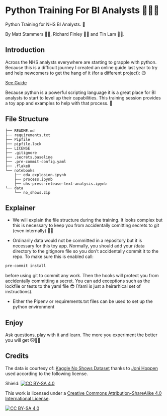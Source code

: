 # Python Training For BI Analysts 👀🎂✨

Python Training for NHS BI Analysts. 🎁

By Matt Stammers 🐱‍💻, Richard Finley 🐱‍🐉 and Tin Lam 🐱‍🚀.

## Introduction

Across the NHS analysts everywhere are starting to grapple with python. Because this is a difficult journey I created an online guide last year to try and help newcomers to get the hang of it (for a different project): 😉

[See Guide](https://mattstammers.github.io/hdruk_avoidable_admissions_collaboration_docs/how_to_guides/new_to_python/)

Because python is a powerful scripting language it is a great place for BI analysts to start to level up their capabilities. This training session provides a toy app and examples to help with that process. 🙌

## File Structure

```
├── README.md
├── requirements.txt
├── Pipfile
├── pipfile.lock
├── LICENSE
├── .gitignore
├── .secrets.baseline
├── .pre-commit-config.yaml
├── .flake8
└── notebooks
    ├── eda_explosion.ipynb
    ├── process.ipynb
    ├── uhs-press-release-text-analysis.ipynb
└── data
    └── no_shows.zip
```

## Explainer

- We will explain the file structure during the training. It looks complex but this is necessary to keep you from accidentally comitting secrets to git (even internally) 🐱‍🏍

- Ordinarily data would not be committed in a repository but it is necessary for this toy app. Normally, you should add your /data directory to the gitignore file so you don't accidentally commit it to the repo. To make sure this is enabled call:

```bat
pre-commit install
```

before using git to commit any work. Then the hooks will protect you from accidentally committing a secret. You can add exceptions such as the lockfile or tests to the yaml file 😎 (Yaml is just a heirarhical set of instructions).

- Either the Pipenv or requirements.txt files can be used to set up the python environment

## Enjoy

Ask questions, play with it and learn. The more you experiment the better you will get 🐱🐱‍👤

## Credits

The data is courtesy of: [Kaggle No Shows Dataset](https://www.kaggle.com/datasets/joniarroba/noshowappointments) thanks to [Joni Hoppen](https://www.kaggle.com/joniarroba) used according to the following license.

Shield: [![CC BY-SA 4.0][cc-by-sa-shield]][cc-by-sa]

This work is licensed under a
[Creative Commons Attribution-ShareAlike 4.0 International License][cc-by-sa].

[![CC BY-SA 4.0][cc-by-sa-image]][cc-by-sa]

[cc-by-sa]: https://creativecommons.org/licenses/by-nc-sa/4.0/
[cc-by-sa-image]: https://licensebuttons.net/l/by-sa/4.0/88x31.png
[cc-by-sa-shield]: https://img.shields.io/badge/License-CC%20BY--SA%204.0-lightgrey.svg
